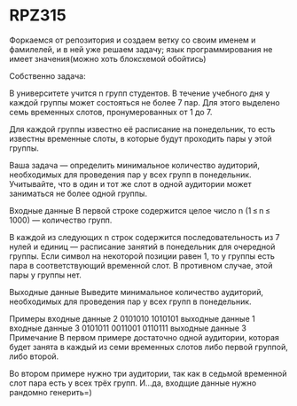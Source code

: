 # RPZ315
Форкаемся от репозитория и создаем ветку со своим именем и фамилелей, и в ней уже решаем задачу; язык программирования не имеет значения(можно хоть блоксхемой обойтись)

Собственно задача:

В университете учится n групп студентов. В течение учебного дня у каждой группы может состояться не более 7 пар. Для этого выделено семь временных слотов, пронумерованных от 1 до 7.

Для каждой группы известно её расписание на понедельник, то есть известны временные слоты, в которые будут проходить пары у этой группы.

Ваша задача — определить минимальное количество аудиторий, необходимых для проведения пар у всех групп в понедельник. Учитывайте, что в один и тот же слот в одной аудитории может заниматься не более одной группы.

Входные данные
В первой строке содержится целое число n (1 ≤ n ≤ 1000) — количество групп.

В каждой из следующих n строк содержится последовательность из 7 нулей и единиц — расписание занятий в понедельник для очередной группы. Если символ на некоторой позиции равен 1, то у группы есть пара в соответствующий временной слот. В противном случае, этой пары у группы нет.

Выходные данные
Выведите минимальное количество аудиторий, необходимых для проведения пар у всех групп в понедельник.

Примеры
входные данные
2
0101010
1010101
выходные данные
1
входные данные
3
0101011
0011001
0110111
выходные данные
3
Примечание
В первом примере достаточно одной аудитории, которая будет занята в каждый из семи временных слотов либо первой группой, либо второй.

Во втором примере нужно три аудитории, так как в седьмой временной слот пара есть у всех трёх групп.
И...да, входщие данные нужно рандомно генерить=)
